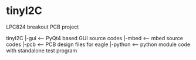 tinyI2C
=======

LPC824 breakout PCB project

tinyI2C
|-gui       <-- PyQt4 based GUI source codes
|-mbed      <-- mbed source codes
|-pcb       <-- PCB design files for eagle
|-python    <-- python module code with standalone test program
